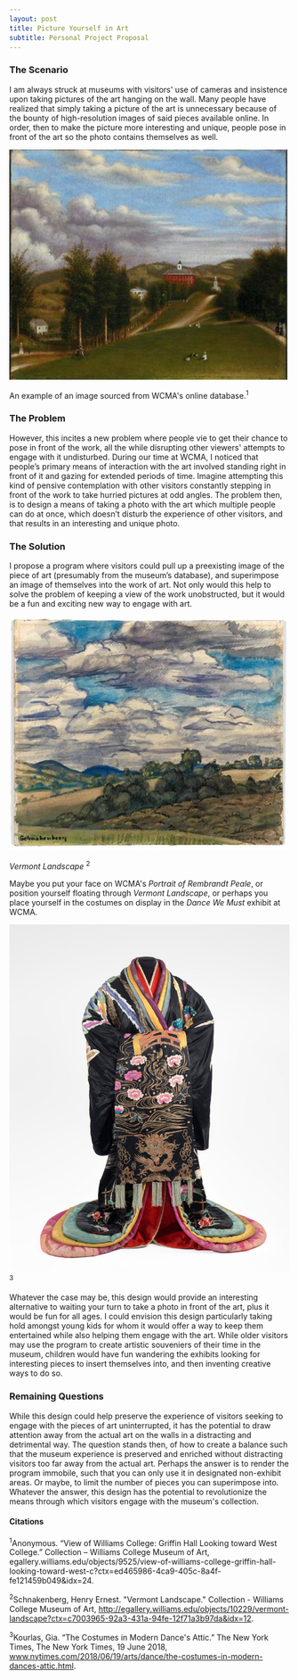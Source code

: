 ```yaml
---
layout: post
title: Picture Yourself in Art
subtitle: Personal Project Proposal
---
```


### The Scenario 

I am always struck at museums with visitors' use of cameras and insistence upon taking pictures of the art hanging on the wall. Many people have realized that simply taking a picture of the art is unnecessary because of the bounty of high-resolution images of said pieces available online. In order, then to make the picture more interesting and unique, people pose in front of the art so the photo contains themselves as well. 

![Williams Painting](/img/williamsPainting.jpg)
                                                                                                
An example of an image sourced from WCMA's online database.<sup>1</sup>


### The Problem

However, this incites a new problem where people vie to get their chance to pose in front of the work, all the while disrupting other viewers' attempts to engage with it undisturbed. During our time at WCMA, I noticed that people’s primary means of interaction with the art involved standing right in front of it and gazing for extended periods of time. Imagine attempting this kind of pensive contemplation with other visitors constantly stepping in front of the work to take hurried pictures at odd angles. The problem then, is to design a means of taking a photo with the art which multiple people can do at once, which doesn’t disturb the experience of other visitors, and that results in an interesting and unique photo.


### The Solution

I propose a program where visitors could pull up a preexisting image of the piece of art (presumably from the museum’s database), and superimpose an image of themselves into the work of art. Not only would this help to solve the problem of keeping a view of the work unobstructed, but it would be a fun and exciting new way to engage with art. 

![*Vermont Landscape*](/img/vermont.jpg)

*Vermont Landscape* <sup>2</sup>

Maybe you put your face on WCMA's *Portrait of Rembrandt Peale*, or position yourself floating through *Vermont Landscape*, or perhaps you place yourself in the costumes on display in the *Dance We Must* exhibit at WCMA. 

![*Dance We Must* Costume](/img/danceCostume.jpg) <sup>3</sup>

Whatever the case may be, this design would provide an interesting alternative to waiting your turn to take a photo in front of the art, plus it would be fun for all ages. I could envision this design particularly taking hold amongst young kids for whom it would offer a way to keep them entertained while also helping them engage with the art. While older visitors may use the program to create artistic souveniers of their time in the museum, children would have fun wandering the exhibits looking for interesting pieces to insert themselves into, and then inventing creative ways to do so. 

### Remaining Questions

While this design could help preserve the experience of visitors seeking to engage with the pieces of art uninterrupted, it has the potential to draw attention away from the actual art on the walls in a distracting and detrimental way. The question stands then, of how to create a balance such that the museum experience is preserved and enriched without distracting visitors too far away from the actual art. Perhaps the answer is to render the program immobile, such that you can only use it in designated non-exhibit areas. Or maybe, to limit the number of pieces you can superimpose into. Whatever the answer, this design has the potential to revolutionize the means through which visitors engage with the museum's collection.

#### Citations

<sup>1</sup>Anonymous. “View of Williams College: Griffin Hall Looking toward West College.” Collection – Williams College Museum of Art, egallery.williams.edu/objects/9525/view-of-williams-college-griffin-hall-looking-toward-west-c?ctx=ed465986-4ca9-405c-8a4f-fe121459b049&idx=24.

<sup>2</sup>Schnakenberg, Henry Ernest. "Vermont Landscape." Collection - Williams College Museum of Art, http://egallery.williams.edu/objects/10229/vermont-landscape?ctx=c7003965-92a3-431a-94fe-12f71a3b97da&idx=12.

<sup>3</sup>Kourlas, Gia. “The Costumes in Modern Dance's Attic.” The New York Times, The New York Times, 19 June 2018,     
  www.nytimes.com/2018/06/19/arts/dance/the-costumes-in-modern-dances-attic.html.

